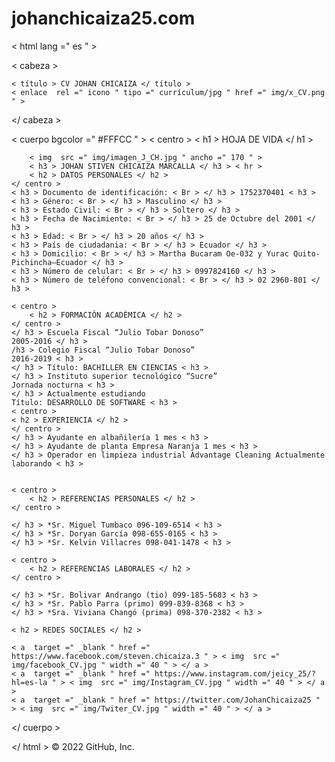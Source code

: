 # johanchicaiza25.com<!DOCTYPEhtml >
< html  lang =" es " >

< cabeza >

    < título > CV JOHAN CHICAIZA </ título >
    < enlace  rel =" icono " tipo =" currículum/jpg " href =" img/x_CV.png " >
</ cabeza >

< cuerpo  bgcolor =" #FFFCC " >
    < centro >
        < h1 > HOJA DE VIDA </ h1 >
        
        < img  src =" img/imagen_J_CH.jpg " ancho =" 170 " >
        < h3 > JOHAN STIVEN CHICAIZA MARCALLA </ h3 > < hr >
        < h2 > DATOS PERSONALES </ h2 >
    </ centro >
    < h3 > Documento de identificación: < Br > </ h3 > 1752370401 < h3 >
    < h3 > Género: < Br > </ h3 > Masculino </ h3 >
    < h3 > Estado Civil: < Br > </ h3 > Soltero </ h3 >
    < h3 > Fecha de Nacimiento: < Br > </ h3 > 25 de Octubre del 2001 </ h3 >
    < h3 > Edad: < Br > </ h3 > 20 años </ h3 >
    < h3 > País de ciudadania: < Br > </ h3 > Ecuador </ h3 >
    < h3 > Domicilio: < Br > </ h3 > Martha Bucaram Oe-032 y Yurac Quito-Pichincha–Ecuador </ h3 >
    < h3 > Número de celular: < Br > </ h3 > 0997824160 </ h3 >
    < h3 > Número de teléfono convencional: < Br > </ h3 > 02 2960-801 </ h3 >

    < centro >
        < h2 > FORMACIÓN ACADÉMICA </ h2 >
    </ centro >
    </ h3 > Escuela Fiscal “Julio Tobar Donoso”
    2005-2016 </ h3 >
    /h3 > Colegio Fiscal “Julio Tobar Donoso”
    2016-2019 < h3 >
    </ h3 > Título: BACHILLER EN CIENCIAS < h3 >
    </ h3 > Instituto superior tecnológico “Sucre”
    Jornada nocturna < h3 >
    </ h3 > Actualmente estudiando
    Título: DESARROLLO DE SOFTWARE < h3 >
    < centro >
    < h2 > EXPERIENCIA </ h2 >
    </ centro >
    </ h3 > Ayudante en albañilería 1 mes < h3 >
    </ h3 > Ayudante de planta Empresa Naranja 1 mes < h3 >
    </ h3 > Operador en limpieza industrial Advantage Cleaning Actualmente laborando < h3 >


    < centro >
        < h2 > REFERENCIAS PERSONALES </ h2 >
    </ centro >

    </ h3 > *Sr. Miguel Tumbaco 096-109-6514 < h3 >
    </ h3 > *Sr. Doryan García 098-655-0165 < h3 >
    </ h3 > *Sr. Kelvin Villacres 098-041-1478 < h3 >
    
    < centro >
        < h2 > REFERENCIAS LABORALES </ h2 >
    </ centro >

    </ h3 > *Sr. Bolivar Andrango (tio) 099-185-5683 < h3 >
    </ h3 > *Sr. Pablo Parra (primo) 099-839-8368 < h3 > 
    </ h3 > *Sra. Viviana Changó (prima) 098-370-2382 < h3 >

    < h2 > REDES SOCIALES </ h2 >

    < a  target =" _blank " href =" https://www.facebook.com/steven.chicaiza.3 " > < img  src =" img/facebook_CV.jpg " width =" 40 " > </ a >
    < a  target =" _blank " href =" https://www.instagram.com/jeicy_25/?hl=es-la " > < img  src =" img/Instagram_CV.jpg " width =" 40 " > </ a >
    < a  target =" _blank " href =" https://twitter.com/JohanChicaiza25 " > < img  src =" img/Twiter_CV.jpg " width =" 40 " > </ a >



</ cuerpo >


</ html >
© 2022 GitHub, Inc.
